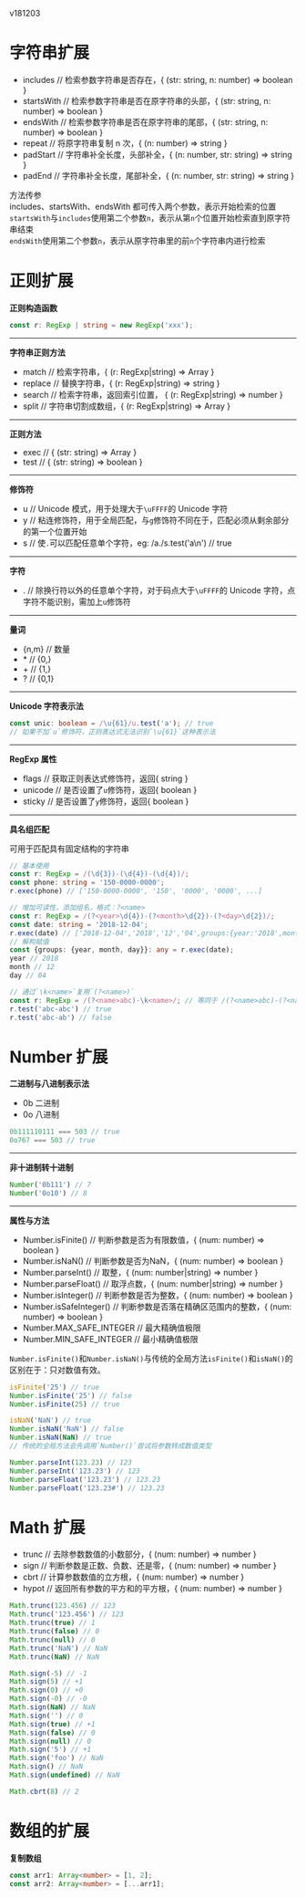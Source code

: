 v181203

# 字符串扩展

- includes // 检索参数字符串是否存在，{ (str: string, n: number) => boolean }
- startsWith // 检索参数字符串是否在原字符串的头部，{ (str: string, n: number) => boolean }
- endsWith // 检索参数字符串是否在原字符串的尾部，{ (str: string, n: number) => boolean }
- repeat // 将原字符串复制 n 次，{ (n: number) => string }
- padStart // 字符串补全长度，头部补全，{ (n: number, str: string) => string }
- padEnd // 字符串补全长度，尾部补全，{ (n: number, str: string) => string }

方法传参  
includes、startsWith、endsWith 都可传入两个参数，表示开始检索的位置  
`startsWith`与`includes`使用第二个参数`n`，表示从第`n`个位置开始检索直到原字符串结束  
`endsWith`使用第二个参数`n`，表示从原字符串里的前`n`个字符串内进行检索

# 正则扩展

**正则构造函数**

```ts
const r: RegExp | string = new RegExp('xxx');
```

---

**字符串正则方法**

- match // 检索字符串，{ (r: RegExp|string) => Array<string> }
- replace // 替换字符串，{ (r: RegExp|string) => string }
- search // 检索字符串，返回索引位置， { (r: RegExp|string) => number }
- split // 字符串切割成数组，{ (r: RegExp|string) => Array<string> }

---

**正则方法**

- exec // { (str: string) => Array }
- test // { (str: string) => boolean }

---

**修饰符**

- u // Unicode 模式，用于处理大于`\uFFFF`的 Unicode 字符
- y // 粘连修饰符，用于全局匹配，与`g`修饰符不同在于，匹配必须从剩余部分的第一个位置开始
- s // 使`.`可以匹配任意单个字符，eg: /a./s.test('a\n') // true

---

**字符**

- . // 除换行符以外的任意单个字符，对于码点大于`\uFFFF`的 Unicode 字符，点字符不能识别，需加上`u`修饰符

---

**量词**

- {n,m} // 数量
- \* // {0,}
- \+ // {1,}
- ? // {0,1}

---

**Unicode 字符表示法**

```ts
const unic: boolean = /\u{61}/u.test('a'); // true
// 如果不加`u`修饰符，正则表达式无法识别`\u{61}`这种表示法
```

---

**RegExp 属性**

- flags // 获取正则表达式修饰符，返回{ string }
- unicode // 是否设置了`u`修饰符，返回{ boolean }
- sticky // 是否设置了`y`修饰符，返回{ boolean }

---

**具名组匹配**

可用于匹配具有固定结构的字符串

```ts
// 基本使用
const r: RegExp = /(\d{3})-(\d{4})-(\d{4})/;
const phone: string = '150-0000-0000';
r.exec(phone) // ['150-0000-0000', '150', '0000', '0000', ...]

// 增加可读性，添加组名，格式：?<name>
const r: RegExp = /(?<year>\d{4})-(?<month>\d{2})-(?<day>\d{2})/;
const date: string = '2018-12-04';
r.exec(date) // ['2018-12-04','2018','12','04',groups:{year:'2018',month:'12',day:'04'},...]
// 解构赋值
const {groups: {year, month, day}}: any = r.exec(date);
year // 2018
month // 12
day // 04

// 通过`\k<name>`复用`(?<name>)`
const r: RegExp = /(?<name>abc)-\k<name>/; // 等同于 /(?<name>abc)-(?<name>abc)/
r.test('abc-abc') // true
r.test('abc-ab') // false
```

# Number 扩展

**二进制与八进制表示法**

- 0b 二进制
- 0o 八进制

```js
0b111110111 === 503 // true
0o767 === 503 // true
```

---

**非十进制转十进制**

```js
Number('0b111') // 7
Number('0o10') // 8
```

---

**属性与方法**

- Number.isFinite() // 判断参数是否为有限数值，{ (num: number) => boolean }
- Number.isNaN() // 判断参数是否为NaN，{ (num: number) => boolean }
- Number.parseInt() // 取整，{ (num: number|string) => number }
- Number.parseFloat() // 取浮点数，{ (num: number|string) => number }
- Number.isInteger() // 判断参数是否为整数，{ (num: number) => boolean }
- Number.isSafeInteger() // 判断参数是否落在精确区范围内的整数，{ (num: number) => boolean }
- Number.MAX_SAFE_INTEGER // 最大精确值极限
- Number.MIN_SAFE_INTEGER // 最小精确值极限

`Number.isFinite()`和`Number.isNaN()`与传统的全局方法`isFinite()`和`isNaN()`的区别在于：只对数值有效。

```js
isFinite('25') // true
Number.isFinite('25') // false
Number.isFinite(25) // true

isNaN('NaN') // true
Number.isNaN('NaN') // false
Number.isNaN(NaN) // true
// 传统的全局方法会先调用`Number()`尝试将参数转成数值类型

Number.parseInt(123.23) // 123
Number.parseInt('123.23') // 123
Number.parseFloat('123.23') // 123.23
Number.parseFloat('123.23#') // 123.23
```

# Math 扩展

- trunc // 去除参数数值的小数部分，{ (num: number) => number }
- sign // 判断参数是正数、负数、还是零，{ (num: number) => number }
- cbrt // 计算参数数值的立方根，{ (num: number) => number }
- hypot // 返回所有参数的平方和的平方根，{ (num: number) => number }

```js
Math.trunc(123.456) // 123
Math.trunc('123.456') // 123
Math.trunc(true) // 1
Math.trunc(false) // 0
Math.trunc(null) // 0
Math.trunc('NaN') // NaN
Math.trunc(NaN) // NaN

Math.sign(-5) // -1
Math.sign(5) // +1
Math.sign(0) // +0
Math.sign(-0) // -0
Math.sign(NaN) // NaN
Math.sign('') // 0
Math.sign(true) // +1
Math.sign(false) // 0
Math.sign(null) // 0
Math.sign('5') // +1
Math.sign('foo') // NaN
Math.sign() // NaN
Math.sign(undefined) // NaN

Math.cbrt(8) // 2
```

# 数组的扩展

**复制数组**

```ts
const arr1: Array<number> = [1, 2];
const arr2: Array<number> = [...arr1];
```
